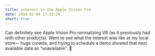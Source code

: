 ```yaml
---
title: interest in the Apple Vision Pro
date: 2024-02-04 17:33:24
short: true
---
```


Can definitely see Apple Vision Pro normalizing VR (as it previously had with other products). Went to see what the interest was like at my local store-- huge crowds, and trying to schedule a demo showed that next available date as "unavailable". 🧐
